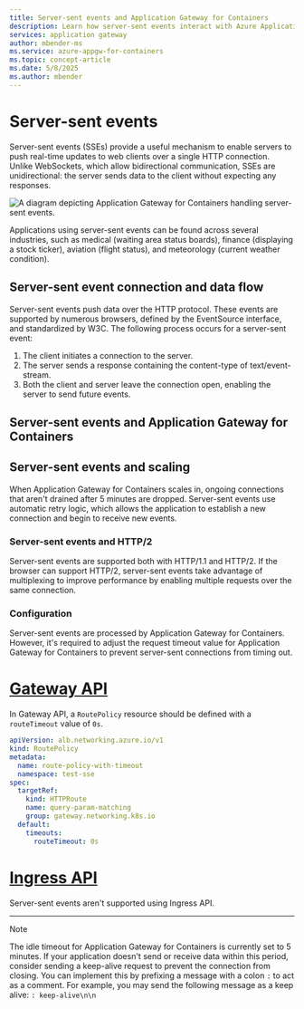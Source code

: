 ```yaml
---
title: Server-sent events and Application Gateway for Containers
description: Learn how server-sent events interact with Azure Application Gateway for Containers.
services: application gateway
author: mbender-ms
ms.service: azure-appgw-for-containers
ms.topic: concept-article
ms.date: 5/8/2025
ms.author: mbender
---
```


# Server-sent events

Server-sent events (SSEs) provide a useful mechanism to enable servers to push real-time updates to web clients over a single HTTP connection. Unlike WebSockets, which allow bidirectional communication, SSEs are unidirectional: the server sends data to the client without expecting any responses.

  ![A diagram depicting Application Gateway for Containers handling server-sent events.](./media/server-sent-events/server-sent-events.png)

Applications using server-sent events can be found across several industries, such as medical (waiting area status boards), finance (displaying a stock ticker), aviation (flight status), and meteorology (current weather condition).

## Server-sent event connection and data flow

Server-sent events push data over the HTTP protocol. These events are supported by numerous browsers, defined by the EventSource interface, and standardized by W3C. The following process occurs for a server-sent event:

1. The client initiates a connection to the server.
2. The server sends a response containing the content-type of text/event-stream.
3. Both the client and server leave the connection open, enabling the server to send future events.

## Server-sent events and Application Gateway for Containers

## Server-sent events and scaling

When Application Gateway for Containers scales in, ongoing connections that aren't drained after 5 minutes are dropped. Server-sent events use automatic retry logic, which allows the application to establish a new connection and begin to receive new events.

### Server-sent events and HTTP/2

Server-sent events are supported both with HTTP/1.1 and HTTP/2. If the browser can support HTTP/2, server-sent events take advantage of multiplexing to improve performance by enabling multiple requests over the same connection.

### Configuration

Server-sent events are processed by Application Gateway for Containers. However, it's required to adjust the request timeout value for Application Gateway for Containers to prevent server-sent connections from timing out.

# [Gateway API](#tab/server-sent-events-gateway-api)

In Gateway API, a `RoutePolicy` resource should be defined with a `routeTimeout` value of `0s`.

```yaml
apiVersion: alb.networking.azure.io/v1 
kind: RoutePolicy 
metadata: 
  name: route-policy-with-timeout 
  namespace: test-sse 
spec: 
  targetRef: 
    kind: HTTPRoute 
    name: query-param-matching 
    group: gateway.networking.k8s.io 
  default: 
    timeouts:  
      routeTimeout: 0s 
```

# [Ingress API](#tab/session-affinity-ingress-api)

Server-sent events aren't supported using Ingress API.

---

>[!NOTE]
>The idle timeout for Application Gateway for Containers is currently set to 5 minutes. If your application doesn't send or receive data within this period, consider sending a keep-alive request to prevent the connection from closing. You can implement this by prefixing a message with a colon `:` to act as a comment. For example, you may send the following message as a keep alive: `: keep-alive\n\n`
